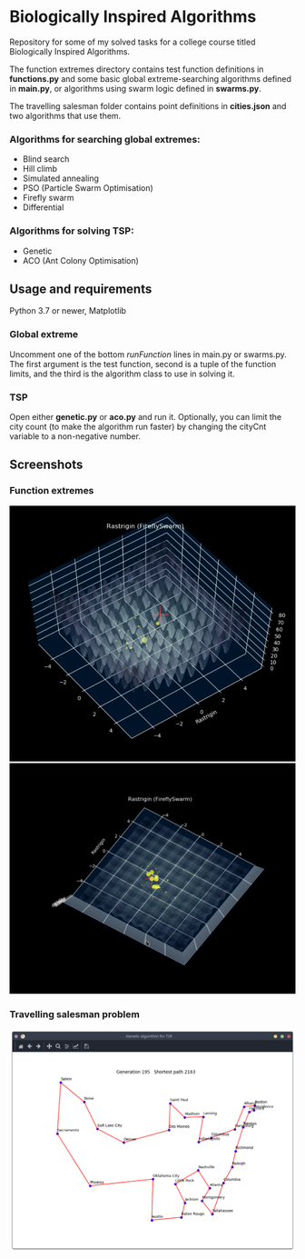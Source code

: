 # Biologically Inspired Algorithms
Repository for some of my solved tasks for a college course titled Biologically Inspired Algorithms.

The function extremes directory contains test function definitions in **functions.py** and some basic global extreme-searching algorithms defined in **main.py**, or algorithms using swarm logic defined in **swarms.py**.

The travelling salesman folder contains point definitions in **cities.json** and two algorithms that use them.

### Algorithms for searching global extremes:
* Blind search
* Hill climb
* Simulated annealing
* PSO (Particle Swarm Optimisation)
* Firefly swarm
* Differential

### Algorithms for solving TSP:
* Genetic
* ACO (Ant Colony Optimisation)

## Usage and requirements
Python 3.7 or newer, Matplotlib

### Global extreme
Uncomment one of the bottom *runFunction* lines in main.py or swarms.py. The first argument is the test function, second is a tuple of the function limits, and the third is the algorithm class to use in solving it.

### TSP
Open either **genetic.py** or **aco.py** and run it. Optionally, you can limit the city count (to make the algorithm run faster) by changing the cityCnt variable to a non-negative number.

## Screenshots

### Function extremes
![Function extremes screenshot2](function%20extremes/screenshot2.png)
![Function extremes screenshot1](function%20extremes/screenshot1.png)

### Travelling salesman problem
![Travelling salesman screenshot](travelling%20salesman/screenshot.png)
